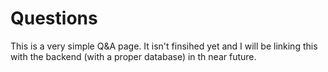 # Questions
This is a very simple Q&A page. It isn't finsihed yet and I will be linking this with the backend (with a proper database) in th near future.
